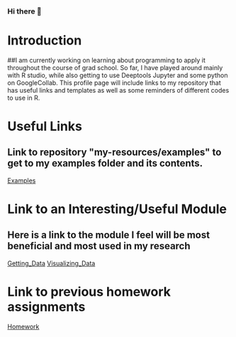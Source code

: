 ### Hi there 👋

<!--
**klaudiapop04/klaudiapop04** is a ✨ _special_ ✨ repository because its `README.md` (this file) appears on your GitHub profile.

Here are some ideas to get you started:

- 🔭 I’m currently working on ...
- 🌱 I’m currently learning ...
- 👯 I’m looking to collaborate on ...
- 🤔 I’m looking for help with ...
- 💬 Ask me about ...
- 📫 How to reach me: ...
- 😄 Pronouns: ...
- ⚡ Fun fact: ...
-->

# Introduction
##I am currently working on learning about programming to apply it throughout the course of grad school. So far, I have played around mainly with R studio, while also getting to use Deeptools Jupyter and some python on GoogleCollab. This profile page will include links to my repository that has useful links and templates as well as some reminders of different codes to use in R. 



# Useful Links

## Link to repository "my-resources/examples" to get to my examples folder and its contents.
[Examples](https://github.com/klaudiapop04/my-resources/tree/e275b845ae6c6304dfb556ac79938e9a185dced2/Examples)


# Link to an Interesting/Useful Module
## Here is a link to the module I feel will be most beneficial and most used in my research

[Getting_Data](https://github.com/klaudiapop04/CM515-course-2024/tree/04f732416ada07f64965931c0b2c02d24a7efbdf/modules/06_Getting_Data)
[Visualizing_Data](https://github.com/klaudiapop04/CM515-course-2024/tree/04f732416ada07f64965931c0b2c02d24a7efbdf/modules/05_Visualization)

# Link to previous homework assignments
[Homework](https://github.com/klaudiapop04/CM515-course-2024/tree/d032f4ab9597d5e4c02d4c05d1741c07d506c9ab/Completed%20HW%20Assignments)
